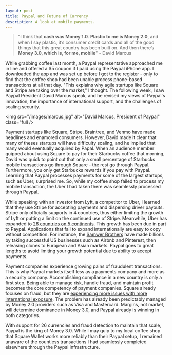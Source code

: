 ```yaml
---
layout: post
title: Paypal and Future of Currency 
description: A look at mobile payments.
---
```



> "I think that **cash was Money 1.0**. **Plastic to me is Money 2.0**, and when I say plastic, it’s consumer credit cards and all of the good things that this great country has been built on. And then there’s **Money 3.0, which is, for me, mobile**" - David  Marcus

While grabbing coffee last month, a Paypal representative approached me in line and offered a $5 coupon if I paid using the Paypal iPhone app. I downloaded the app and was set up before I got to the register - only to find that the coffee shop had been unable process phone-based transactions at all that day. "This explains why agile startups like Square and Stripe are taking over the market," I thought. The following week, I saw Paypal President David Marcus speak, and he revised my views of Paypal's innovation, the importance of international support, and the challenges of scaling security. 

<img src="/images/marcus.jpg" alt="David Marcus, President of Paypal" class="full />

Payment startups like Square, Stripe, Braintree, and Venmo have made headlines and enamored consumers. However, David made it clear that many of theses startups will have difficulty scaling, and he implied that many would eventually acquired by Papal. When an audience member quipped about using Square to pay for their Starbucks coffee that morning, David was quick to point out that only a small percentage of Starbucks mobile transactions go through Square - the rest go through Paypal. Furthermore, you only get Starbucks rewards if you pay with Paypal. Learning that Paypal processes payments for some of the largest startups, such as Uber, surprised me. So, while my coffee shop failed to process my mobile transaction, the Uber I had taken there was seamlessly processed through Paypal. 

While speaking with an investor from Lyft, a competitor to Uber, I learned that they use Stripe for accepting payments and dispersing driver payouts. Stripe only officially supports in 4 countries, thus either limiting the growth of Lyft or putting a limit on the continued use of Stripe. Meanwhile, Uber has expanded to [26 countries on 5 continents](https://www.uber.com/cities). This growth has been due in part to Paypal. Applications that fail to expand internationally are easy to copy without competition. For instance, the [Samwer Brothers](http://www.businessweek.com/articles/2012-02-29/the-germany-website-copy-machine) have made billions by taking successful US businesses such as Airbnb and Pinterest, then releasing clones to European and Asian markets. Paypal goes to great lengths to avoid limiting your growth potential due to ability to accept payments. 

Payment companies experience growing pains of fraudulent transactions. This is why Paypal markets itself less as a payments company and more as a security company. Accomplishing compliance in a new country is only a first step. Being able to manage risk, handle fraud, and maintain profit becomes the core competency of payment companies. Square already focuses on fraud, but they are [experiencing more issues with more international exposure](http://news.cnet.com/8301-27080_3-20088441-245/researchers-find-avenues-for-fraud-in-square/). The problem has already been predictably managed by Money 2.0 providers such as Visa and Mastercard. Margins, not market, will determine dominance in Money 3.0, and Paypal already is winning in both categories. 

With support for 26 currencies and fraud detection to maintain that scale, Paypal is the king of Money 3.0. While I may quip to my local coffee shop that Square Wallet works more reliably than their Paypal setup, I remained unaware of the countless transactions I had seamlessly completed elsewhere through the Paypal infrastructure. 



